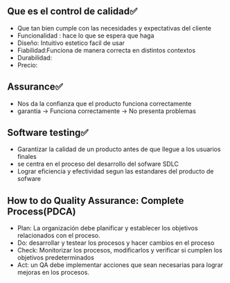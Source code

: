 ## Que es el control de calidad✅
+ Que tan bien cumple con las necesidades y expectativas del cliente
+ Funcionalidad : hace lo que se espera que haga
+ Diseño: Intuitivo estetico facil de usar
+ Fiabilidad:Funciona de manera correcta en distintos contextos
+ Durabilidad: 
+ Precio: 
## Assurance✅
+ Nos da la confianza que el producto funciona correctamente
+ garantia -> Funciona correctamente
            -> No presenta problemas
## Software testing✅
+ Garantizar la calidad de un producto antes de que llegue a los usuarios finales
+ se centra en el proceso del desarrollo del sofware SDLC
+ Lograr eficiencia y efectividad segun las estandares del producto de sofware 
## How to do Quality Assurance: Complete Process(PDCA)
+ Plan: La organización debe planificar y establecer los objetivos relacionados con el proceso.
+ Do: desarrollar y testear los procesos y hacer cambios en el proceso
+ Check: Monitorizar los procesos, modificarlos y verificar si cumplen los objetivos predeterminados
+ Act: un QA debe implementar acciones que sean necesarias para lograr mejoras en los procesos.
